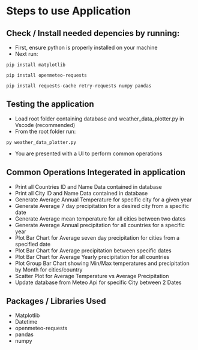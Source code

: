 # Steps to use Application
## Check / Install needed depencies by running:
- First, ensure python is properly installed on your machine
- Next run: 
```
pip install matplotlib 
```
```
pip install openmeteo-requests
```
```
pip install requests-cache retry-requests numpy pandas
```
 
## Testing the application
- Load root folder containing database and weather_data_plotter.py in Vscode (recommended)
- From the root folder run:
 ```
py weather_data_plotter.py
```
- You are presented with a UI to perform common operations

## Common Operations Integerated in application
- Print all Countries ID and Name Data contained in database
- Print all City ID and Name Data contained in database
- Generate Average Annual Temperature for specific city for a given year
- Generate Average 7 day precipitation for a desired city from a specific date
- Generate Average mean temperature for all cities between two dates
- Generate Average Annual precipitation for all countries for a specific year
- Plot Bar Chart for Average seven day precipitation for cities from a specified date
- Plot Bar Chart for Average precipitation between specific dates
- Plot Bar Chart for Average Yearly precipitation for all countries
- Plot Group Bar Chart showing Min/Max temperatures and precipitation by Month for cities/country
- Scatter Plot for Average Temperature vs Average Precipitation
- Update database from Meteo Api for specific City between 2 Dates 

## Packages / Libraries Used  
- Matplotlib
- Datetime
- openmeteo-requests
- pandas
- numpy 
